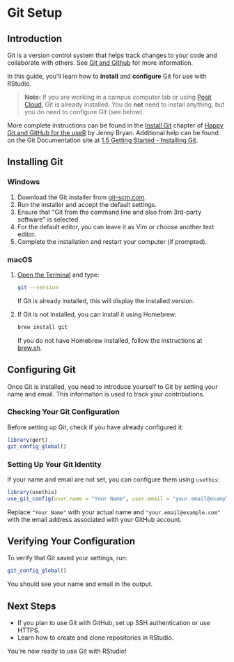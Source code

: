 # Git Setup

## Introduction

Git is a version control system that helps track changes to your code and collaborate with others. See [Git and Github](git-and-github.html) for more information.

In this guide, you'll learn how to **install** and **configure** Git for use with RStudio.

> **Note:** If you are working in a campus computer lab or using [Posit Cloud](https://posit.cloud/), Git is already installed. You do **not** need to install anything, but you do need to configure Git (see below).

More complete instructions can be found in the [Install Git](https://happygitwithr.com/install-git) chapter of [Happy Git and GitHub for the useR](https://happygitwithr.com/) by Jenny Bryan. Additional help can be found on the Git Documentation site at [1.5 Getting Started - Installing Git](https://git-scm.com/book/en/v2/Getting-Started-Installing-Git).

## Installing Git

### Windows

1.  Download the Git installer from [git-scm.com](https://git-scm.com/downloads).
2.  Run the installer and accept the default settings.
3.  Ensure that "Git from the command line and also from 3rd-party software" is selected.
4.  For the default editor, you can leave it as Vim or choose another text editor.
5.  Complete the installation and restart your computer (if prompted).

### macOS

1.  [Open the Terminal](https://support.apple.com/guide/terminal/open-or-quit-terminal-apd5265185d-f365-44cb-8b09-71a064a42125/mac) and type:

    ``` sh
    git --version
    ```

    If Git is already installed, this will display the installed version.

2.  If Git is not installed, you can install it using Homebrew:

    ``` sh
    brew install git
    ```

    If you do not have Homebrew installed, follow the instructions at [brew.sh](https://brew.sh/).

## Configuring Git

Once Git is installed, you need to introduce yourself to Git by setting your name and email. This information is used to track your contributions.

### Checking Your Git Configuration

Before setting up Git, check if you have already configured it:

``` r
library(gert)
git_config_global()
```

### Setting Up Your Git Identity

If your name and email are not set, you can configure them using `usethis`:

``` r
library(usethis)
use_git_config(user.name = "Your Name", user.email = "your.email@example.com")
```

Replace `"Your Name"` with your actual name and `"your.email@example.com"` with the email address associated with your GitHub account.

## Verifying Your Configuration

To verify that Git saved your settings, run:

``` r
git_config_global()
```

You should see your name and email in the output.

## Next Steps

-   If you plan to use Git with GitHub, set up SSH authentication or use HTTPS.
-   Learn how to create and clone repositories in RStudio.

You're now ready to use Git with RStudio!
